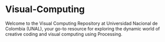 # Visual-Computing
Welcome to the Visual Computing Repository at Universidad Nacional de Colombia (UNAL), your go-to resource for exploring the dynamic world of creative coding and visual computing using Processing.
